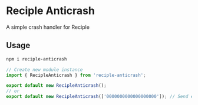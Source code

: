# Reciple Anticrash

A simple crash handler for Reciple

## Usage

```bash
npm i reciple-anticrash
```

```js
// Create new module instance
import { RecipleAnticrash } from 'reciple-anticrash';

export default new RecipleAnticrash();
// or
export default new RecipleAnticrash(['0000000000000000000']); // Send error report to channels
```